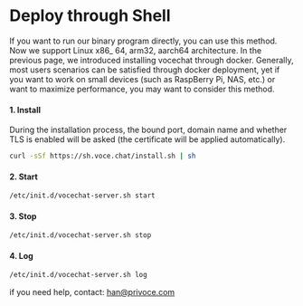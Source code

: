 # Deploy through Shell

If you want to run our binary program directly, you can use this method. Now we support Linux x86\_ 64, arm32, aarch64 architecture.
In the previous page, we introduced installing vocechat through docker. Generally, most users scenarios can be satisfied through docker deployment, yet if you want to work on small devices (such as RaspBerry Pi, NAS, etc.) or want to maximize performance, you may want to consider this method.

#### 1. Install

During the installation process, the bound port, domain name and whether TLS is enabled will be asked (the certificate will be applied automatically).

```bash
curl -sSf https://sh.voce.chat/install.sh | sh
```

#### 2. Start

```bash
/etc/init.d/vocechat-server.sh start
```

#### 3. Stop

```bash
/etc/init.d/vocechat-server.sh stop
```

#### 4. Log

```bash
/etc/init.d/vocechat-server.sh log
```

if you need help, contact: han@privoce.com
